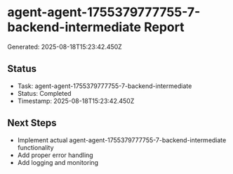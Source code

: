 # agent-agent-1755379777755-7-backend-intermediate Report

Generated: 2025-08-18T15:23:42.450Z

## Status
- Task: agent-agent-1755379777755-7-backend-intermediate
- Status: Completed
- Timestamp: 2025-08-18T15:23:42.450Z

## Next Steps
- Implement actual agent-agent-1755379777755-7-backend-intermediate functionality
- Add proper error handling
- Add logging and monitoring
